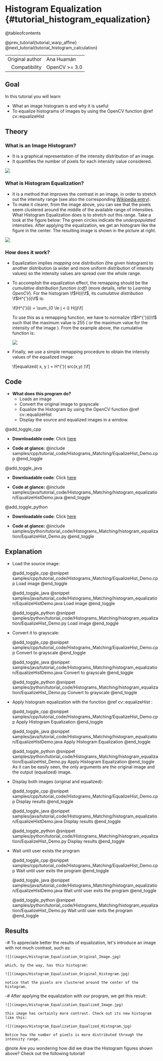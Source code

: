 Histogram Equalization {#tutorial_histogram_equalization}
======================

@tableofcontents

@prev_tutorial{tutorial_warp_affine}
@next_tutorial{tutorial_histogram_calculation}

|    |    |
| -: | :- |
| Original author | Ana Huamán |
| Compatibility | OpenCV >= 3.0 |

Goal
----

In this tutorial you will learn:

-   What an image histogram is and why it is useful
-   To equalize histograms of images by using the OpenCV function @ref cv::equalizeHist

Theory
------

### What is an Image Histogram?

-   It is a graphical representation of the intensity distribution of an image.
-   It quantifies the number of pixels for each intensity value considered.

![](images/Histogram_Equalization_Theory_0.jpg)

### What is Histogram Equalization?

-   It is a method that improves the contrast in an image, in order to stretch out the intensity
    range (see also the corresponding <a href="https://en.wikipedia.org/wiki/Histogram_equalization">Wikipedia entry</a>).
-   To make it clearer, from the image above, you can see that the pixels seem clustered around the
    middle of the available range of intensities. What Histogram Equalization does is to *stretch
    out* this range. Take a look at the figure below: The green circles indicate the
    *underpopulated* intensities. After applying the equalization, we get an histogram like the
    figure in the center. The resulting image is shown in the picture at right.

![](images/Histogram_Equalization_Theory_1.jpg)

### How does it work?

-   Equalization implies *mapping* one distribution (the given histogram) to another distribution (a
    wider and more uniform distribution of intensity values) so the intensity values are spread
    over the whole range.
-   To accomplish the equalization effect, the remapping should be the *cumulative distribution
    function (cdf)* (more details, refer to *Learning OpenCV*). For the histogram \f$H(i)\f$, its
    *cumulative distribution* \f$H^{'}(i)\f$ is:

    \f[H^{'}(i) = \sum_{0 \le j < i} H(j)\f]

    To use this as a remapping function, we have to normalize \f$H^{'}(i)\f$ such that the maximum value
    is 255 ( or the maximum value for the intensity of the image ). From the example above, the
    cumulative function is:

    ![](images/Histogram_Equalization_Theory_2.jpg)

-   Finally, we use a simple remapping procedure to obtain the intensity values of the equalized
    image:

    \f[equalized( x, y ) = H^{'}( src(x,y) )\f]

Code
----

-   **What does this program do?**
    -   Loads an image
    -   Convert the original image to grayscale
    -   Equalize the Histogram by using the OpenCV function @ref cv::equalizeHist
    -   Display the source and equalized images in a window.

@add_toggle_cpp
-   **Downloadable code**: Click
    [here](https://github.com/opencv/opencv/tree/4.x/samples/cpp/tutorial_code/Histograms_Matching/EqualizeHist_Demo.cpp)

-   **Code at glance:**
    @include samples/cpp/tutorial_code/Histograms_Matching/EqualizeHist_Demo.cpp
@end_toggle

@add_toggle_java
-   **Downloadable code**: Click
    [here](https://github.com/opencv/opencv/tree/4.x/samples/java/tutorial_code/Histograms_Matching/histogram_equalization/EqualizeHistDemo.java)

-   **Code at glance:**
    @include samples/java/tutorial_code/Histograms_Matching/histogram_equalization/EqualizeHistDemo.java
@end_toggle

@add_toggle_python
-   **Downloadable code**: Click
    [here](https://github.com/opencv/opencv/tree/4.x/samples/python/tutorial_code/Histograms_Matching/histogram_equalization/EqualizeHist_Demo.py)

-   **Code at glance:**
    @include samples/python/tutorial_code/Histograms_Matching/histogram_equalization/EqualizeHist_Demo.py
@end_toggle

Explanation
-----------

-   Load the source image:

    @add_toggle_cpp
    @snippet samples/cpp/tutorial_code/Histograms_Matching/EqualizeHist_Demo.cpp Load image
    @end_toggle

    @add_toggle_java
    @snippet samples/java/tutorial_code/Histograms_Matching/histogram_equalization/EqualizeHistDemo.java Load image
    @end_toggle

    @add_toggle_python
    @snippet samples/python/tutorial_code/Histograms_Matching/histogram_equalization/EqualizeHist_Demo.py Load image
    @end_toggle

-   Convert it to grayscale:

    @add_toggle_cpp
    @snippet samples/cpp/tutorial_code/Histograms_Matching/EqualizeHist_Demo.cpp Convert to grayscale
    @end_toggle

    @add_toggle_java
    @snippet samples/java/tutorial_code/Histograms_Matching/histogram_equalization/EqualizeHistDemo.java Convert to grayscale
    @end_toggle

    @add_toggle_python
    @snippet samples/python/tutorial_code/Histograms_Matching/histogram_equalization/EqualizeHist_Demo.py Convert to grayscale
    @end_toggle

-   Apply histogram equalization with the function @ref cv::equalizeHist :

    @add_toggle_cpp
    @snippet samples/cpp/tutorial_code/Histograms_Matching/EqualizeHist_Demo.cpp Apply Histogram Equalization
    @end_toggle

    @add_toggle_java
    @snippet samples/java/tutorial_code/Histograms_Matching/histogram_equalization/EqualizeHistDemo.java Apply Histogram Equalization
    @end_toggle

    @add_toggle_python
    @snippet samples/python/tutorial_code/Histograms_Matching/histogram_equalization/EqualizeHist_Demo.py Apply Histogram Equalization
    @end_toggle
    As it can be easily seen, the only arguments are the original image and the output (equalized)
    image.

-   Display both images (original and equalized):

    @add_toggle_cpp
    @snippet samples/cpp/tutorial_code/Histograms_Matching/EqualizeHist_Demo.cpp Display results
    @end_toggle

    @add_toggle_java
    @snippet samples/java/tutorial_code/Histograms_Matching/histogram_equalization/EqualizeHistDemo.java Display results
    @end_toggle

    @add_toggle_python
    @snippet samples/python/tutorial_code/Histograms_Matching/histogram_equalization/EqualizeHist_Demo.py Display results
    @end_toggle

-   Wait until user exists the program

    @add_toggle_cpp
    @snippet samples/cpp/tutorial_code/Histograms_Matching/EqualizeHist_Demo.cpp Wait until user exits the program
    @end_toggle

    @add_toggle_java
    @snippet samples/java/tutorial_code/Histograms_Matching/histogram_equalization/EqualizeHistDemo.java Wait until user exits the program
    @end_toggle

    @add_toggle_python
    @snippet samples/python/tutorial_code/Histograms_Matching/histogram_equalization/EqualizeHist_Demo.py Wait until user exits the program
    @end_toggle

Results
-------

-#  To appreciate better the results of equalization, let's introduce an image with not much
    contrast, such as:

    ![](images/Histogram_Equalization_Original_Image.jpg)

    which, by the way, has this histogram:

    ![](images/Histogram_Equalization_Original_Histogram.jpg)

    notice that the pixels are clustered around the center of the histogram.

-#  After applying the equalization with our program, we get this result:

    ![](images/Histogram_Equalization_Equalized_Image.jpg)

    this image has certainly more contrast. Check out its new histogram like this:

    ![](images/Histogram_Equalization_Equalized_Histogram.jpg)

    Notice how the number of pixels is more distributed through the intensity range.

@note
Are you wondering how did we draw the Histogram figures shown above? Check out the following
tutorial!
